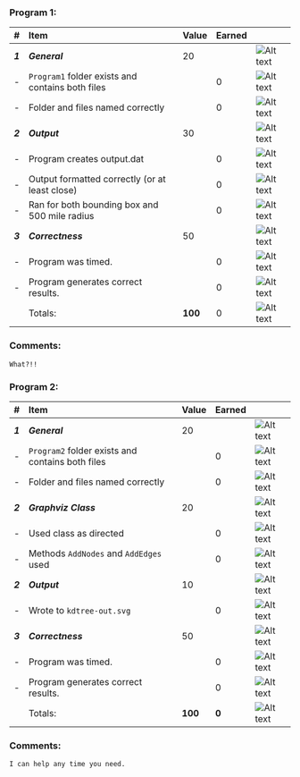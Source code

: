 ### Program 1:
| #       | Item                                             | Value   | Earned   |                |
|:--------|:-------------------------------------------------|:--------|:---------|:---------------|
| ***1*** | ***General***                                    | 20      |          | ![Alt text][1] |
| -       | `Program1` folder exists and contains both files |         |    0      | ![Alt text][1] |
| -       | Folder and files named correctly                 |         |    0      | ![Alt text][1] |
| ***2*** | ***Output***                                     | 30      |          | ![Alt text][1] |
| -       | Program creates output.dat                       |         |    0      | ![Alt text][1] |
| -       | Output formatted correctly (or at least close)   |         |    0      | ![Alt text][1] |
| -       | Ran for both bounding box and 500 mile radius    |         |     0     | ![Alt text][1] |
| ***3*** | ***Correctness***                                | 50      |          | ![Alt text][1] |
| -       | Program was timed.                               |         |     0     | ![Alt text][1] |
| -       | Program generates correct results.               |         |     0     | ![Alt text][1] |
|         | Totals:                                          | **100** |     0     | ![Alt text][1] |
### Comments:
```
What?!!
```
### Program 2:
| #       | Item                                             | Value   | Earned   |                |
|:--------|:-------------------------------------------------|:--------|:---------|:---------------|
| ***1*** | ***General***                                    | 20      |          | ![Alt text][1] |
| -       | `Program2` folder exists and contains both files |         |    0      | ![Alt text][1] |
| -       | Folder and files named correctly                 |         |    0       | ![Alt text][1] |
| ***2*** | ***Graphviz Class***                             | 20      |          | ![Alt text][1] |
| -       | Used class as directed                           |         |    0     | ![Alt text][1] |
| -       | Methods `AddNodes` and `AddEdges` used           |         |    0     | ![Alt text][1] |
| ***2*** | ***Output***                                     | 10      |          | ![Alt text][1] |
| -       | Wrote to `kdtree-out.svg`                        |         |     0     | ![Alt text][1] |
| ***3*** | ***Correctness***                                | 50      |          | ![Alt text][1] |
| -       | Program was timed.                               |         |     0    | ![Alt text][1] |
| -       | Program generates correct results.               |         |     0     | ![Alt text][1] |
|         | Totals:                                          | **100** |   **0**    | ![Alt text][1] |
### Comments:
```
I can help any time you need.
```

[1]: http://f.cl.ly/items/3E231i211n2E042B1U3K/right.png  "Correct"
[2]: http://f.cl.ly/items/2X473C1Q1F2x3S1E4231/wrong.gif  "Incorrect"
[3]: http://f.cl.ly/items/1A0d2Q1J1N1u0C3g0C1s/null.gif  "Errors"
